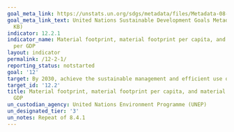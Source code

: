 ```yaml
---
goal_meta_link: https://unstats.un.org/sdgs/metadata/files/Metadata-08-04-01.pdf
goal_meta_link_text: United Nations Sustainable Development Goals Metadata (PDF 58
  KB)
indicator: 12.2.1
indicator_name: Material footprint, material footprint per capita, and material footprint
  per GDP
layout: indicator
permalink: /12-2-1/
reporting_status: notstarted
goal: '12'
target: By 2030, achieve the sustainable management and efficient use of natural resources
target_id: '12.2'
title: Material footprint, material footprint per capita, and material footprint per
  GDP
un_custodian_agency: United Nations Environment Programme (UNEP)
un_designated_tier: '3'
un_notes: Repeat of 8.4.1
---
```

